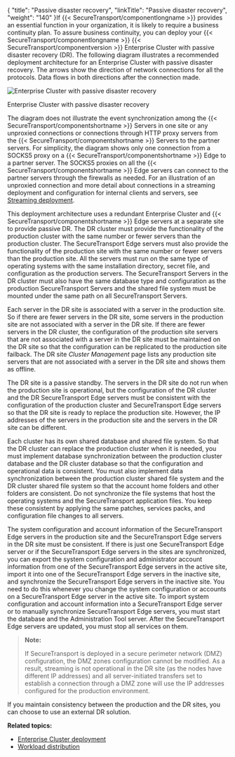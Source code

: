 {
    "title": "Passive disaster recovery",
    "linkTitle": "Passive disaster recovery",
    "weight": "140"
}If {{< SecureTransport/componentlongname  >}} provides an essential function in your organization, it is likely to require a business continuity plan. To assure business continuity, you can deploy your {{< SecureTransport/componentlongname  >}} {{< SecureTransport/componentversion  >}} Enterprise Cluster with passive disaster recovery (DR). The following diagram illustrates a recommended deployment architecture for an Enterprise Cluster with passive disaster recovery. The arrows show the direction of
network connections for all the protocols. Data flows in both directions after the
connection made.

<img src="/Images/SecureTransport/STDeployment_LECPassiveDR.png" class="maxWidth" alt="Enterprise Cluster with passive disaster recovery" />

Enterprise Cluster with passive disaster recovery

The diagram does not illustrate the event synchronization among the {{< SecureTransport/componentshortname  >}} Servers in one site or any unproxied connections or connections through HTTP proxy servers from the {{< SecureTransport/componentshortname  >}} Servers to the partner servers. For simplicity, the diagram shows only one connection from a SOCKS5 proxy on a {{< SecureTransport/componentshortname  >}} Edge to a partner server. The SOCKS5 proxies on all the {{< SecureTransport/componentshortname  >}} Edge servers can connect to the partner servers through the firewalls as needed. For an illustration of an unproxied connection and more detail about connections in a streaming deployment and configuration for internal clients and servers, see <a href="#Streamin" class="MCXref xref">Streaming deployment</a>.

This deployment architecture uses a redundant Enterprise Cluster and {{< SecureTransport/componentshortname  >}} Edge servers at a separate site to provide passive DR. The DR cluster must provide the functionality of the production cluster with the same number or fewer servers than the production cluster. The SecureTransport Edge servers must also provide the functionality of the production site with the same number or fewer servers than the production site. All the servers must run on the same type of operating systems with the same installation directory, secret file, and configuration as the production servers. The SecureTransport Servers in the DR cluster must also have the same database type and configuration as the production SecureTransport Servers and the shared file system must be mounted under the same path on all SecureTransport Servers.

Each server in the DR site is associated with a server in the production site. So if there are fewer servers in the DR site, some servers in the production site are not associated with a server in the DR site. If there are fewer servers in the DR cluster, the configuration of the production site servers that are not associated with a server in the DR site must be maintained on the DR site so that the configuration can be replicated to the production site failback. The DR site *Cluster Management* page lists any production site servers that are not associated with a server in the DR site and shows them as offline.

The DR site is a passive standby. The servers in the DR site do not run when the production site is operational, but the configuration of the DR cluster and the DR SecureTransport Edge servers must be consistent with the configuration of the production cluster and SecureTransport Edge servers so that the DR site is ready to replace the production site. However, the IP addresses of the servers in the production site and the servers in the DR site can be different.

Each cluster has its own shared database and shared file system. So that the DR cluster can replace the production cluster when it is needed, you must implement database synchronization between the production cluster database and the DR cluster database so that the configuration and operational data is consistent. You must also implement data synchronization between the production cluster shared file system and the DR cluster shared file system so that the account home folders and other folders are consistent. Do not synchronize the file systems that host the operating systems and the SecureTransport application files. You keep these consistent by applying the same patches, services packs, and configuration file changes to all servers.

The system configuration and account information of the SecureTransport Edge servers in the production site and the SecureTransport Edge servers in the DR site must be consistent. If there is just one SecureTransport Edge server or if the SecureTransport Edge servers in the sites are synchronized, you can export the system configuration and administrator account information from one of the SecureTransport Edge servers in the active site, import it into one of the SecureTransport Edge servers in the inactive site, and synchronize the SecureTransport Edge servers in the inactive site. You need to do this whenever you change the system configuration or accounts on a SecureTransport Edge server in the active site. To import system configuration and account information into a SecureTransport Edge server or to manually synchronize SecureTransport Edge servers, you must start the database and the Administration Tool server. After the SecureTransport Edge servers are updated, you must stop all services on them.

> **Note:**
>
> If SecureTransport is deployed in a secure perimeter network (DMZ) configuration, the DMZ zones configuration cannot be modified. As a result, streaming is not operational in the DR site (as the nodes have different IP addresses) and all server-initiated transfers set to establish a connection through a DMZ zone will use the IP addresses configured for the production environment.

If you maintain consistency between the production and the DR sites, you can choose to use an external DR solution.

**Related topics:**

-   <a href="../c_st_large_enterprise_cluster_deployment" class="MCXref xref">Enterprise Cluster deployment</a>
-   <a href="../c_st_workload_distribution" class="MCXref xref">Workload distribution</a>
